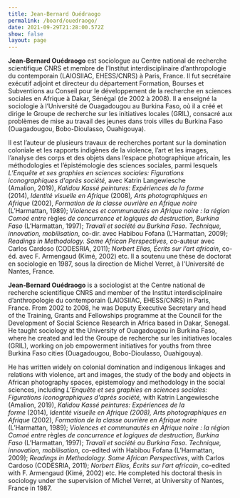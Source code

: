 ```yaml
---
title: Jean-Bernard Ouédraogo
permalink: /board/ouedraogo/
date: 2021-09-29T21:28:00.572Z
show: false
layout: page
---
```

**Jean-Bernard Ouédraogo** est sociologue au Centre national de recherche scientifique CNRS et membre de l’Institut interdisciplinaire d’anthropologie du contemporain (LAIOSIIAC, EHESS/CNRS) à Paris, France. Il fut secrétaire exécutif adjoint et directeur du département Formation, Bourses et Subventions au Conseil pour le développement de la recherche en sciences sociales en Afrique à Dakar, Sénégal (de 2002 à 2008). Il a enseigné la sociologie à l’Université de Ouagadougou au Burkina Faso, où il a créé et dirige le Groupe de recherche sur les initiatives locales (GRIL), consacré aux problèmes de mise au travail des jeunes dans trois villes du Burkina Faso (Ouagadougou, Bobo-Dioulasso, Ouahigouya). 

Il est l’auteur de plusieurs travaux de recherches portant sur la domination coloniale et les rapports indigènes de la violence, l’art et les images, l’analyse des corps et des objets dans l’espace photographique africain, les méthodologies et l’épistémologie des sciences sociales, parmi lesquels *L’Enquête et ses graphies en sciences sociales: Figurations iconographiques d'après société,* avec Katrin Langewiesche (Amalion, 2019), *Kalidou Kassé peintures: Expériences de la forme* (2014), *Identité visuelle en Afrique* (2008)*, Arts photographiques en Afrique* (2002), *Formation de la classe ouvrière en Afrique noire* (L’Harmattan, 1989); *Violences et communautés en Afrique noire : la région Comoé entre* règles *de concurrence et logiques de destruction, Burkina Faso* (L’Harmattan, 1997); *Travail et société au Burkina Faso. Technique, innovation, mobilisation*, co-dir. avec Habibou Fofana (L’Harmattan, 2009); *Readings in Methodology. Some African Perspectives, c*o-auteur avec Carlos Cardoso (CODESRIA, 2011); *Norbert Elias, Écrits sur l’art africain*, co-éd. avec F. Armengaud (Kimé, 2002) etc. ll a soutenu une thèse de doctorat en sociologie en 1987, sous la direction de Michel Verret, à l'Université de Nantes, France.

**Jean-Bernard Ouédraogo** is a sociologist at the Centre national de recherche scientifique CNRS and member of the Institut interdisciplinaire d’anthropologie du contemporain (LAIOSIIAC, EHESS/CNRS) in Paris, France. From 2002 to 2008, he was Deputy Executive Secretary and head of the Training, Grants and Fellowships programme at the Council for the Development of Social Science Research in Africa based in Dakar, Senegal. He taught sociology at the University of Ouagadougou in Burkina Faso, where he created and led the Groupe de recherche sur les initiatives locales (GRIL), working on job empowerment initiatives for youths from three Burkina Faso cities (Ouagadougou, Bobo-Dioulasso, Ouahigouya). 

He has written widely on colonial domination and indigenous linkages and relations with violence, art and images, the study of the body and objects in African photography spaces, epistemology and methodology in the social sciences, including *L’Enquête et ses graphies en sciences sociales: Figurations iconographiques d'après société,* with Katrin Langewiesche (Amalion, 2019), *Kalidou Kassé peintures: Expériences de la forme* (2014), *Identité visuelle en Afrique (2008), Arts photographiques en Afrique* (2002), *Formation de la classe ouvrière en Afrique noire* (L’Harmattan, 1989); *Violences et communautés en Afrique noire : la région Comoé entre* règles *de concurrence et logiques de destruction, Burkina Faso* (L’Harmattan, 1997); *Travail et société au Burkina Faso. Technique, innovation, mobilisation*, co-edited with Habibou Fofana (L’Harmattan, 2009); *Readings in Methodology. Some African Perspectives*, with Carlos Cardoso (CODESRIA, 2011); *Norbert Elias, Écrits sur l’art africain*, co-edited with F. Armengaud (Kimé, 2002) etc. He completed his doctoral thesis in sociology under the supervision of Michel Verret, at University of Nantes, France in 1987.